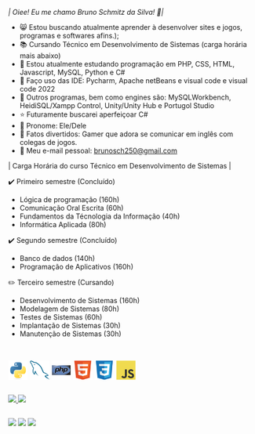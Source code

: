 *| Oiee! Eu me chamo Bruno Schmitz da Silva! 🌺|*

- 😸 Estou buscando atualmente aprender à desenvolver sites e jogos, programas e softwares afins.);
- 📚 Cursando Técnico em Desenvolvimento de Sistemas (carga horária mais abaixo)
- 🌟 Estou atualmente estudando programação em PHP, CSS, HTML, Javascript, MySQL, Python e C#
- 💜 Faço uso das IDE: Pycharm, Apache netBeans e visual code e visual code 2022
- 💙 Outros programas, bem como engines são: MySQLWorkbench, HeidiSQL/Xampp Control, Unity/Unity Hub e Portugol Studio
- ⭐️ Futuramente buscarei aperfeiçoar C#
- 🍁 Pronome: Ele/Dele
- 🍒 Fatos divertidos: Gamer que adora se comunicar em inglês com colegas de jogos.
- 💬 Meu e-mail pessoal: brunosch250@gmail.com

| Carga Horária do curso Técnico em Desenvolvimento de Sistemas |

✔️ Primeiro semestre (Concluído)
- Lógica de programação (160h)
- Comunicação Oral Escrita (60h)
- Fundamentos da Técnologia da Informação (40h)
- Informática Aplicada (80h)


✔️ Segundo semestre (Concluído)
- Banco de dados (140h)
- Programação de Aplicativos (160h)


✏️ Terceiro semestre (Cursando)
- Desenvolvimento de Sistemas (160h)
- Modelagem de Sistemas (80h)
- Testes de Sistemas (60h)
- Implantação de Sistemas (30h)
- Manutenção de Sistemas (30h)

##

<div style="display: inline_block"><br>
  <img align="center" height="40" width="40" src="https://raw.githubusercontent.com/devicons/devicon/master/icons/python/python-original.svg">
  <img align="center" height="40" width="40" src="https://raw.githubusercontent.com/devicons/devicon/master/icons/mysql/mysql-original.svg">
  <img align="center" height="40" width="40" src="https://raw.githubusercontent.com/devicons/devicon/master/icons/php/php-original.svg">
  <img align="center" height="40" width="40" src="https://raw.githubusercontent.com/devicons/devicon/master/icons/html5/html5-original.svg">
  <img align="center" height="40" width="40" src="https://raw.githubusercontent.com/devicons/devicon/master/icons/css3/css3-original.svg">
  <img align="center" height="40" width="40" src="https://raw.githubusercontent.com/devicons/devicon/master/icons/javascript/javascript-original.svg">
</div>

##

<div align="left">
  <a href="https://github.com/brunoschmitz4">
  <img height="150em" src="https://github-readme-stats.vercel.app/api?username=brunoschmitz4&show_icons=true&theme=dracula&include_all_commits=true&count_private=true"/>
  <img height="150em" src="https://github-readme-stats.vercel.app/api/top-langs/?username=brunoschmitz4&layout=compact&langs_count=7&theme=dracula"/>
</div>

##
<div>
  <a href=https://www.youtube.com/channel/UClCYZrKIBKOG5mvJrgtXoeA target="_blank"><img src="https://img.shields.io/badge/YouTube-FF0000?style=for-the-badge&logo=youtube&logoColor=white" target="_blank"></a>
 <a href=https://discord.gg/7GRWfEd7 target="_blank"><img src="https://img.shields.io/badge/Discord-7289DA?style=for-the-badge&logo=discord&logoColor=white" target="_blank"></a> 
  <a href = "mailto:brunosch250@gmail.com"><img src=https://img.shields.io/badge/Gmail-D14836?style=for-the-badge&logo=gmail&logoColor=white target="_blank"></a>
</div>
